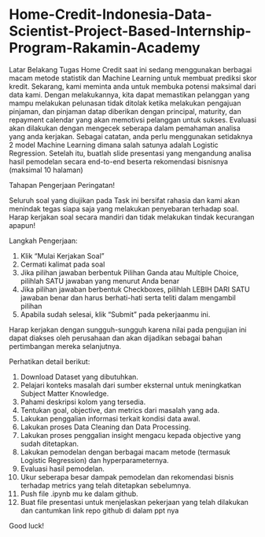 # Home-Credit-Indonesia-Data-Scientist-Project-Based-Internship-Program-Rakamin-Academy

Latar Belakang Tugas
Home Credit saat ini sedang menggunakan berbagai macam metode statistik dan Machine Learning untuk membuat prediksi skor kredit. Sekarang, kami meminta anda untuk membuka potensi maksimal dari data kami. Dengan melakukannya, kita dapat memastikan pelanggan yang mampu melakukan pelunasan tidak ditolak ketika melakukan pengajuan pinjaman, dan pinjaman datap diberikan dengan principal, maturity, dan repayment calendar yang akan memotivsi pelanggan untuk sukses. Evaluasi akan dilakukan dengan mengecek seberapa dalam pemahaman analisa yang anda kerjakan. Sebagai catatan, anda perlu menggunakan setidaknya 2 model Machine Learning dimana salah satunya adalah Logistic Regression. Setelah itu, buatlah slide presentasi yang mengandung analisa hasil pemodelan secara end-to-end beserta rekomendasi bisnisnya (maksimal 10 halaman)

Tahapan Pengerjaan
Peringatan!

Seluruh soal yang diujikan pada Task ini bersifat rahasia dan kami akan menindak tegas siapa saja yang melakukan penyebaran terhadap soal. Harap kerjakan soal secara mandiri dan tidak melakukan tindak kecurangan apapun!

Langkah Pengerjaan:

1. Klik “Mulai Kerjakan Soal”
2. Cermati kalimat pada soal
3. Jika pilihan jawaban berbentuk Pilihan Ganda atau Multiple Choice, pilihlah SATU jawaban yang menurut Anda benar
4. Jika pilihan jawaban berbentuk Checkboxes, pilihlah LEBIH DARI SATU jawaban benar dan harus berhati-hati serta teliti dalam mengambil pilihan
5. Apabila sudah selesai, klik “Submit” pada pekerjaanmu ini.

Harap kerjakan dengan sungguh-sungguh karena nilai pada pengujian ini dapat diakses oleh perusahaan dan akan dijadikan sebagai bahan pertimbangan mereka selanjutnya.

Perhatikan detail berikut:
1. Download Dataset yang dibutuhkan.
2. Pelajari konteks masalah dari sumber eksternal untuk meningkatkan Subject Matter Knowledge.
3. Pahami deskripsi kolom yang tersedia.
4. Tentukan goal, objective, dan metrics dari masalah yang ada.
5. Lakukan penggalian informasi terkait kondisi data awal.
6. Lakukan proses Data Cleaning dan Data Processing.
7. Lakukan proses penggalian insight mengacu kepada objective yang sudah ditetapkan.
8. Lakukan pemodelan dengan berbagai macam metode (termasuk Logistic Regression) dan hyperparameternya.
9. Evaluasi hasil pemodelan.
10. Ukur seberapa besar dampak pemodelan dan rekomendasi bisnis terhadap metrics yang telah ditetapkan sebelumnya.
11. Push file .ipynb mu ke dalam github.
12. Buat file presentasi untuk menjelaskan pekerjaan yang telah dilakukan dan cantumkan link repo github di dalam ppt nya

Good luck!
